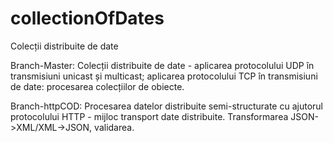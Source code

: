 # collectionOfDates
Colecții distribuite de date

Branch-Master: Colecții distribuite de date - aplicarea protocolului UDP în transmisiuni unicast și multicast; aplicarea protocolului TCP în transmisiuni de date: procesarea colecțiilor de obiecte.

Branch-httpCOD: Procesarea datelor distribuite semi-structurate cu ajutorul protocolului HTTP - mijloc transport date distribuite. Transformarea JSON->XML/XML->JSON, validarea.
